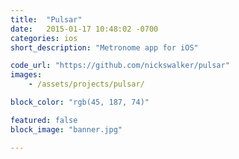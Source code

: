 ```yaml
---
title:  "Pulsar"
date:   2015-01-17 10:48:02 -0700
categories: ios
short_description: "Metronome app for iOS"

code_url: "https://github.com/nickswalker/pulsar"
images:
    - /assets/projects/pulsar/

block_color: "rgb(45, 187, 74)"

featured: false
block_image: "banner.jpg"

---
```

